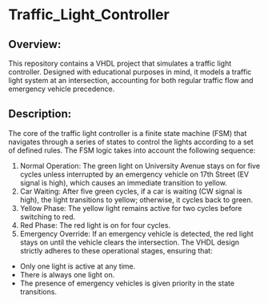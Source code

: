 # Traffic_Light_Controller

## Overview: 
This repository contains a VHDL project that simulates a traffic light controller. Designed with educational purposes in mind, it models a traffic light system at an intersection, accounting for both regular traffic flow and emergency vehicle precedence.

## Description:
The core of the traffic light controller is a finite state machine (FSM) that navigates through a series of states to control the lights according to a set of defined rules. The FSM logic takes into account the following sequence:

1) Normal Operation: The green light on University Avenue stays on for five cycles unless interrupted by an emergency vehicle on 17th Street (EV signal is high), which causes an immediate transition to yellow.
2) Car Waiting: After five green cycles, if a car is waiting (CW signal is high), the light transitions to yellow; otherwise, it cycles back to green.
3) Yellow Phase: The yellow light remains active for two cycles before switching to red.
4) Red Phase: The red light is on for four cycles.
5) Emergency Override: If an emergency vehicle is detected, the red light stays on until the vehicle clears the intersection.
The VHDL design strictly adheres to these operational stages, ensuring that:

- Only one light is active at any time.
- There is always one light on.
- The presence of emergency vehicles is given priority in the state transitions.

